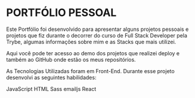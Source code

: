 # PORTFÓLIO PESSOAL

Este Portfólio foi desenvolvido para apresentar alguns projetos pessoais e projetos que fiz durante o decorrer do curso de Full Stack Developer pela Trybe, algumas informações sobre mim e as Stacks que mais utilizei. 

Aqui você pode ter acesso ao demo dos projetos que realizei deploy e também ao GitHub onde estão os meus repositórios.

As Tecnologias Utilizadas foram em Front-End. Durante esse projeto desenvolvi as seguintes habilidades: 

JavaScript
HTML
Sass
emailjs
React